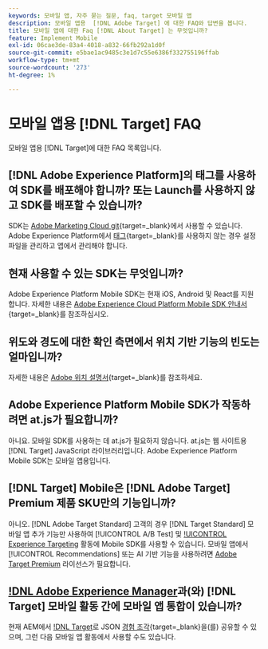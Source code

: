 ```yaml
---
keywords: 모바일 앱, 자주 묻는 질문, faq, target 모바일 앱
description: 모바일 앱용  [!DNL Adobe Target] 에 대한 FAQ와 답변을 봅니다.
title: 모바일 앱에 대한 Faq [!DNL About Target] 는 무엇입니까?
feature: Implement Mobile
exl-id: 06cae3de-83a4-4018-a832-66fb292a1d0f
source-git-commit: e5bae1ac9485c3e1d7c55e6386f332755196ffab
workflow-type: tm+mt
source-wordcount: '273'
ht-degree: 1%

---
```


# 모바일 앱용 [!DNL Target] FAQ

모바일 앱용 [!DNL Target]에 대한 FAQ 목록입니다.

## [!DNL Adobe Experience Platform]의 태그를 사용하여 SDK를 배포해야 합니까? 또는 Launch를 사용하지 않고 SDK를 배포할 수 있습니까?

SDK는 [Adobe Marketing Cloud git](https://github.com/Adobe-Marketing-Cloud/acp-sdks/){target=_blank}에서 사용할 수 있습니다. Adobe Experience Platform에서 [태그](https://experienceleague.adobe.com/docs/experience-platform/tags/home.html?lang=ko-KR){target=_blank}를 사용하지 않는 경우 설정 파일을 관리하고 앱에서 관리해야 합니다.

## 현재 사용할 수 있는 SDK는 무엇입니까?

Adobe Experience Platform Mobile SDK는 현재 iOS, Android 및 React를 지원합니다. 자세한 내용은 [Adobe Experience Cloud Platform Mobile SDK 안내서](https://experienceleague.adobe.com/docs/mobile.html){target=_blank}를 참조하십시오.

## 위도와 경도에 대한 확인 측면에서 위치 기반 기능의 빈도는 얼마입니까?

자세한 내용은 [Adobe 위치 설명서](https://experienceleague.adobe.com/docs/places/using/home.html){target=_blank}를 참조하세요.

## Adobe Experience Platform Mobile SDK가 작동하려면 at.js가 필요합니까?

아니요. 모바일 SDK를 사용하는 데 at.js가 필요하지 않습니다. at.js는 웹 사이트용 [!DNL Target] JavaScript 라이브러리입니다. Adobe Experience Platform Mobile SDK는 모바일 앱용입니다.

## [!DNL Target] Mobile은 [!DNL Adobe Target] Premium 제품 SKU만의 기능입니까?

아니오. [!DNL Adobe Target Standard] 고객의 경우 [!DNL Target Standard] 모바일 앱 추가 기능만 사용하여 [!UICONTROL A/B Test] 및 [!UICONTROL Experience Targeting](XT) 활동에 Mobile SDK를 사용할 수 있습니다. 모바일 앱에서 [!UICONTROL Recommendations] 또는 AI 기반 기능을 사용하려면 [Adobe Target Premium](https://experienceleague.adobe.com/docs/target/using/introduction/intro.html#premium) 라이선스가 필요합니다.

## [!DNL Adobe Experience Manager](AEM)과(와) [!DNL Target] 모바일 활동 간에 모바일 앱 통합이 있습니까?

현재 AEM에서 [!DNL Target](으)로 JSON [경험 조각](https://experienceleague.adobe.com/docs/target/using/experiences/offers/aem-experience-fragments.html){target=_blank}을(를) 공유할 수 있으며, 그런 다음 모바일 앱 활동에서 사용할 수도 있습니다.
